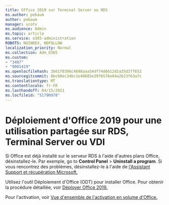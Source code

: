 ```yaml
---
title: Office 2019 sur Terminal Server ou RDS
ms.author: pebaum
author: pebaum
manager: scotv
ms.audience: Admin
ms.topic: article
ms.service: o365-administration
ROBOTS: NOINDEX, NOFOLLOW
localization_priority: Normal
ms.collection: Adm_O365
ms.custom:
- "3487"
- "9001419"
ms.openlocfilehash: 3b61f0396c4698aaa54df74d6612d1a35d37f652
ms.sourcegitcommit: 8bc60ec34bc1e40685e3976576e04a2623f63a7c
ms.translationtype: MT
ms.contentlocale: fr-FR
ms.lasthandoff: 04/15/2021
ms.locfileid: "51790978"
---
```

# <a name="deploying-office-2019-for-shared-use-on-rds-terminal-server-or-vdi"></a>Déploiement d'Office 2019 pour une utilisation partagée sur RDS, Terminal Server ou VDI

Si Office est déjà installé sur le serveur RDS à l'aide d'autres plans Office, désinstallez-le. Par exemple, go to **Control Panel**  >  **Uninstall a program**. Si vous rencontrez des problèmes, désinstallez-le à l'aide de [l'Assistant Support et récupération Microsoft.](https://aka.ms/SARA-OfficeUninstall-Alchemy) 

Utilisez l'outil Déploiement d'Office (ODT) pour installer Office. Pour obtenir la procédure détaillée, voir [Déployer Office 2019.](https://docs.microsoft.com/deployoffice/office2019/deploy)

Pour l'activation, voir [Vue d'ensemble de l'activation en volume d'Office.](https://docs.microsoft.com/deployoffice/vlactivation/plan-volume-activation-of-office)